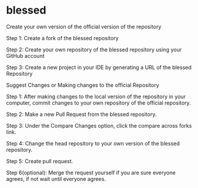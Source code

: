 # blessed
Create your own version of the official version of the repository  

Step 1: Create a fork of the blessed repository  

Step 2: Create your own repository of the blessed repository using your GitHub account  

Step 3: Create a new project in your IDE by generating a URL of the blessed Repository  

Suggest Changes or Making changes to the official Repository  

Step 1: After making changes to the local version of the repository in your computer, commit changes to your own repository of the official repository.  

Step 2: Make a new Pull Request from the blessed repository.  

Step 3: Under the Compare Changes option, click the compare across forks link.  

Step 4: Change the head repository to your own version of the blessed repository.  

Step 5: Create pull request.  

Step 6(optional): Merge the request yourself if you are sure everyone agrees, if not wait until everyone agrees.
